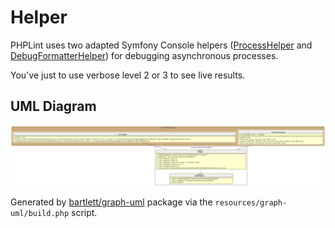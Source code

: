 # Helper

PHPLint uses two adapted Symfony Console helpers 
([ProcessHelper][symfony/process-helper] and [DebugFormatterHelper][symfony/debug-formatter-helper]) 
for debugging asynchronous processes.

You've just to use verbose level 2 or 3 to see live results.

## UML Diagram

![UML Diagram](../assets/helper-uml-diagram.svg)

Generated by [bartlett/graph-uml][bartlett/graph-uml] package via the `resources/graph-uml/build.php` script.

[bartlett/graph-uml]: https://packagist.org/packages/bartlett/graph-uml
[symfony/process-helper]: https://symfony.com/doc/current/components/console/helpers/processhelper.html
[symfony/debug-formatter-helper]: https://symfony.com/doc/current/components/console/helpers/debug_formatter.html
